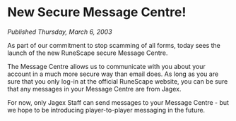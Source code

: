 # New Secure Message Centre!
*Published Thursday, March 6, 2003*

As part of our commitment to stop scamming of all forms, today sees the launch of the new RuneScape secure Message Centre.

The Message Centre allows us to communicate with you about your account in a much more secure way than email does. As long as you are sure that you only log-in at the official RuneScape website, you can be sure that any messages in your Message Centre are from Jagex.

For now, only Jagex Staff can send messages to your Message Centre - but we hope to be introducing player-to-player messaging in the future.

